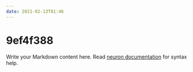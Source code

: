 ```yaml
---
date: 2021-02-13T01:46
---
```


# 9ef4f388

Write your Markdown content here. Read [neuron documentation](https://neuron.zettel.page/2011404.html) for syntax help.


